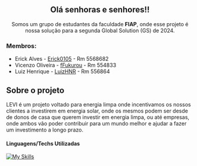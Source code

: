 <div align=center>
  
## Olá senhoras e senhores!!

Somos um grupo de estudantes da faculdade **FIAP**, onde esse projeto é nossa solução para a segunda Global Solution (GS) de 2024.
</div>

### Membros:
- Erick Alves - <a href="https://github.com/Erick0105">Erick0105</a> - Rm 5568682
- Vicenzo Oliveira - <a href="https://github.com/fFukurou">fFukurou</a> - Rm 554833
- Luiz Henrique - <a href="https://github.com/LuizHNR">LuizHNR</a> - Rm 556864

## Sobre o projeto
LEVI é um projeto voltado para energia limpa onde incentivamos os nossos clientes a investirem em energia solar, onde os mesmos podem ser desde de donos de casa que querem investir em energia limpa, ou até empresas, onde ambos vão poder contribuir para um mundo melhor e ajudar a fazer um investimento a longo prazo.

#### Linguagens/Techs Utilizadas
[![My Skills](https://skillicons.dev/icons?i=react,nextjs,tailwind,ts,java,python,md)](https://skillicons.dev)

